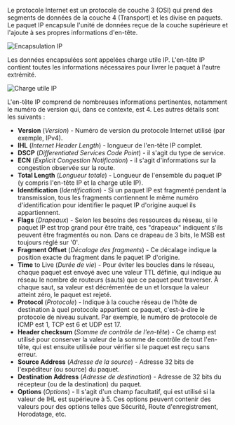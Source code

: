Le protocole Internet est un protocole de couche 3 (OSI) qui prend des segments de données de la couche 4 (Transport) et les divise en paquets. Le paquet IP encapsule l'unité de données reçue de la couche supérieure et l'ajoute à ses propres informations d'en-tête.

![Encapsulation IP](https://raw.githubusercontent.com/Microleadoff/content/master/lang/fr/courses/R%C3%A9seaux/Protocoles%20r%C3%A9seaux/IPV4/courses/0040%20-%20Structure%20des%20paquets/images/image2.png)

Les données encapsulées sont appelées charge utile IP. L'en-tête IP contient toutes les informations nécessaires pour livrer le paquet à l'autre extrémité.

![Charge utile IP](https://raw.githubusercontent.com/Microleadoff/content/master/lang/fr/courses/R%C3%A9seaux/Protocoles%20r%C3%A9seaux/IPV4/courses/0040%20-%20Structure%20des%20paquets/images/image1.png)

L'en-tête IP comprend de nombreuses informations pertinentes, notamment le numéro de version qui, dans ce contexte, est 4. Les autres détails sont les suivants :

- **Version** (*Version*) - Numéro de version du protocole Internet utilisé (par exemple, IPv4).
- **IHL** (*Internet Header Length*) - longueur de l'en-tête IP complet.
- **DSCP** (*Differentiated Services Code Point*) - il s'agit du type de service.
- **ECN** (*Explicit Congestion Notification*) - il s'agit d'informations sur la congestion observée sur la route.
- **Total Length** (*Longueur totale*) - Longueur de l'ensemble du paquet IP (y compris l'en-tête IP et la charge utile IP).
- **Identification** (*Identification*) - Si un paquet IP est fragmenté pendant la transmission, tous les fragments contiennent le même numéro d'identification pour identifier le paquet IP d'origine auquel ils appartiennent.
- **Flags** (*Drapeaux*) - Selon les besoins des ressources du réseau, si le paquet IP est trop grand pour être traité, ces "drapeaux" indiquent s'ils peuvent être fragmentés ou non. Dans ce drapeau de 3 bits, le MSB est toujours réglé sur '0'.
- **Fragment Offset** (*Décalage des fragments*) - Ce décalage indique la position exacte du fragment dans le paquet IP d'origine.
- **Time** to Live (*Durée de vie*) - Pour éviter les boucles dans le réseau, chaque paquet est envoyé avec une valeur TTL définie, qui indique au réseau le nombre de routeurs (sauts) que ce paquet peut traverser. À chaque saut, sa valeur est décrémentée de un et lorsque la valeur atteint zéro, le paquet est rejeté.
- **Protocol** (*Protocole*) - Indique à la couche réseau de l'hôte de destination à quel protocole appartient ce paquet, c'est-à-dire le protocole de niveau suivant. Par exemple, le numéro de protocole de ICMP est 1, TCP est 6 et UDP est 17.
- **Header checksum** (*Somme de contrôle de l'en-tête*) - Ce champ est utilisé pour conserver la valeur de la somme de contrôle de tout l'en-tête, qui est ensuite utilisée pour vérifier si le paquet est reçu sans erreur.
- **Source Address** (*Adresse de la source*) - Adresse 32 bits de l'expéditeur (ou source) du paquet.
- **Destination Address** (*Adresse de destination*) - Adresse de 32 bits du récepteur (ou de la destination) du paquet.
- **Options** (*Options*) - Il s'agit d'un champ facultatif, qui est utilisé si la valeur de IHL est supérieure à 5. Ces options peuvent contenir des valeurs pour des options telles que Sécurité, Route d'enregistrement, Horodatage, etc.
